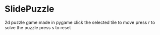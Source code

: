 # SlidePuzzle
 2d puzzle game made in pygame
 click the selected tile to move
 press r to solve the puzzle
 press s to reset
